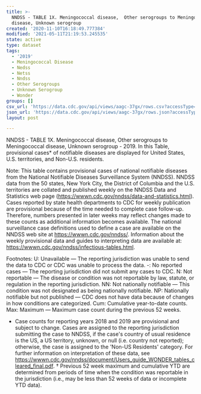 ```yaml
---
title: >-
  NNDSS - TABLE 1X. Meningococcal disease,  Other serogroups to Meningococcal
  disease, Unknown serogroup
created: '2020-11-10T16:18:49.777384'
modified: '2021-05-11T21:19:53.245535'
state: active
type: dataset
tags:
  - '2019'
  - Meningococcal Disease
  - Nedss
  - Netss
  - Nndss
  - Other Serogroups
  - Unknown Serogroup
  - Wonder
groups: []
csv_url: 'https://data.cdc.gov/api/views/aagc-37gx/rows.csv?accessType=DOWNLOAD'
json_url: 'https://data.cdc.gov/api/views/aagc-37gx/rows.json?accessType=DOWNLOAD'
layout: post

---
```

NNDSS - TABLE 1X. Meningococcal disease,  Other serogroups to Meningococcal disease, Unknown serogroup - 2019. In this Table, provisional cases* of notifiable diseases are displayed for United States, U.S. territories, and Non-U.S. residents. 

Note: 
This table contains provisional cases of national notifiable diseases from the National Notifiable Diseases Surveillance System (NNDSS). NNDSS data from the 50 states, New York City, the District of Columbia and the U.S. territories are collated and published weekly on the NNDSS Data and Statistics web page (https://wwwn.cdc.gov/nndss/data-and-statistics.html). Cases reported by state health departments to CDC for weekly publication are provisional because of the time needed to complete case follow-up. Therefore, numbers presented in later weeks may reflect changes made to these counts as additional information becomes available. The national surveillance case definitions used to define a case are available on the NNDSS web site at https://wwwn.cdc.gov/nndss/. Information about the weekly provisional data and guides to interpreting data are available at: https://wwwn.cdc.gov/nndss/infectious-tables.html. 

Footnotes:
U: Unavailable — The reporting jurisdiction was unable to send the data to CDC or CDC was unable to process the data.
-: No reported cases — The reporting jurisdiction did not submit any cases to CDC.
N: Not reportable — The disease or condition was not reportable by law, statute, or regulation in the reporting jurisdiction.
NN: Not nationally notifiable — This condition was not designated as being nationally notifiable.
NP: Nationally notifiable but not published — CDC does not have data because of changes in how conditions are categorized.
Cum: Cumulative year-to-date counts.
Max: Maximum — Maximum case count during the previous 52 weeks.
* Case counts for reporting years 2018 and 2019 are provisional and subject to change. Cases are assigned to the reporting jurisdiction submitting the case to NNDSS, if the case's country of usual residence is the US, a US territory, unknown, or null (i.e. country not reported); otherwise, the case is assigned to the 'Non-US Residents' category. For further information on interpretation of these data, see https://wwwn.cdc.gov/nndss/document/Users_guide_WONDER_tables_cleared_final.pdf. 
† Previous 52 week maximum and cumulative YTD are determined from periods of time when the condition was reportable in the jurisdiction (i.e., may be less than 52 weeks of data or incomplete YTD data).
